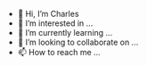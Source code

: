 - 👋 Hi, I’m Charles
- 👀 I’m interested in ...
- 🌱 I’m currently learning ...
- 💞️ I’m looking to collaborate on ...
- 📫 How to reach me ...

<!---
Charles is a ✨ special ✨ repository because its `README.md` (this file) appears on your GitHub profile.
You can click the Preview link to take a look at your changes.
--->
